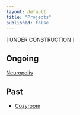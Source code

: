 ```yaml
---
layout: default
title: "Projects"
published: false
---
```


[ UNDER CONSTRUCTION ]

## Ongoing

[Neuropolis](/projects/neuropolis)

## Past
<!--Under construction... Please come back later?

—

Documenting my projects is extremely difficult, I honestly don't know where to start. I have made hundreds of projects and experiments over the years, to document everything in detail could result in multiple full-length books.

Also, what counts as a project? Versus an experiment?

I think perhaps a project is something that is larger scale or can continue for a much longer length of time. For example coming up with an alternative way to play bananagrams might be an experiment, but the compilation of all these alternate modes of playing is an ongoing project.-->

<!--
- Architecture School (future project)
- Future of Learning (future project)
- Creativity / Challenge Platform (future project)
- Musings on Jigsaw Worlds (current/future project)
- Neuropolis (future project)

- Cozyroom (current project)
- Interhackt (past/future project)
- Learning groups (past project; ended)
- Composable interfaces / constraint-based style system (past/future project)


- Bananagram variations
- 32,000 piece puzzle

Past projects

- Robots comic (unfinished)
- Interactive webcomic maker (unfinished)
- Pixel art generator
- Ludum dare
-->

<!--

Thinking of organizing like this:

Major projects / research: (what to call this?)
- Cozyroom
- Neuropolis (am I ever?)
- Interhackt
- Future of computing
- Musical instrument experiments (?)
- Comic editor (?)
- Sprite generator (?)
- Game engine (?)

And then smaller projects / experiments:
- Everything else??

Perhaps instead of projects I could even consider this to be "things I've done" which could be a broader listing of everything that I'm thinking and researching about. 

Also, most of the projects will have been written about post-mortem so that should be taken into consideration when writing their descriptions. Perhaps I may  put a note at the top of the page indicating that I am writing in the future about something in the past.

It would also be interesting if I had some way of tracking the themes present (perhaps I could do this through side-notes?), in some way describing the trajectory of my paths through ideas.

-->

- [Cozyroom](/projects/cozyroom)
